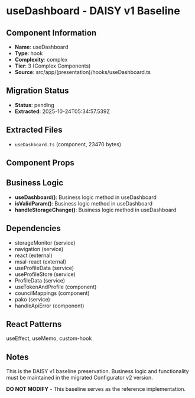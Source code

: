 # useDashboard - DAISY v1 Baseline

## Component Information

- **Name**: useDashboard
- **Type**: hook
- **Complexity**: complex
- **Tier**: 3 (Complex Components)
- **Source**: src/app/(presentation)/hooks/useDashboard.ts

## Migration Status

- **Status**: pending
- **Extracted**: 2025-10-24T05:34:57.539Z

## Extracted Files

- `useDashboard.ts` (component, 23470 bytes)

## Component Props



## Business Logic

- **useDashboard()**: Business logic method in useDashboard
- **isValidParam()**: Business logic method in useDashboard
- **handleStorageChange()**: Business logic method in useDashboard

## Dependencies

- storageMonitor (service)
- navigation (service)
- react (external)
- msal-react (external)
- useProfileData (service)
- useProfileStore (service)
- ProfileData (service)
- useTokenAndProfile (component)
- councilMappings (component)
- pako (service)
- handleApiError (component)

## React Patterns

useEffect, useMemo, custom-hook

## Notes

This is the DAISY v1 baseline preservation. Business logic and functionality
must be maintained in the migrated Configurator v2 version.

**DO NOT MODIFY** - This baseline serves as the reference implementation.
